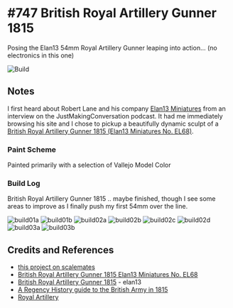 # #747 British Royal Artillery Gunner 1815

Posing the Elan13 54mm Royal Artillery Gunner leaping into action... (no electronics in this one)

![Build](./assets/BritishGunner1815_build.jpg?raw=true)

## Notes

I first heard about Robert Lane and his company
[Elan13 Miniatures](https://elan13.co.uk/)
from an interview on the JustMakingConversation podcast.
It had me immediately browsing his site and I chose to pickup a beautifully dynamic sculpt of a
[British Royal Artillery Gunner 1815 (Elan13 Miniatures No. EL68)](https://www.scalemates.com/kits/elan13-miniatures-el68-british-royal-artillery-gunner-1815--1450321).

### Paint Scheme

Painted primarily with a selection of Vallejo Model Color

### Build Log

British Royal Artillery Gunner 1815 .. maybe finished, though I see some areas to improve as I finally push my first 54mm over the line.

![build01a](./assets/build01a.jpg?raw=true)
![build01b](./assets/build01b.jpg?raw=true)
![build02a](./assets/build02a.jpg?raw=true)
![build02b](./assets/build02b.jpg?raw=true)
![build02c](./assets/build02c.jpg?raw=true)
![build02d](./assets/build02d.jpg?raw=true)
![build03a](./assets/build03a.jpg?raw=true)
![build03b](./assets/build03b.jpg?raw=true)

## Credits and References

* [this project on scalemates](https://www.scalemates.com/profiles/mate.php?id=74137&p=projects&project=145733)
* [British Royal Artillery Gunner 1815 Elan13 Miniatures No. EL68](https://www.scalemates.com/kits/elan13-miniatures-el68-british-royal-artillery-gunner-1815--1450321)
* [British Royal Artillery Gunner 1815](https://elan13.co.uk/Royal-Artillery-Gunner-181) - elan13
* [A Regency History guide to the British Army in 1815](https://www.regencyhistory.net/2022/07/british-army-in-1815-regency-history_1.html)
* [Royal Artillery](https://en.wikipedia.org/wiki/Royal_Artillery)
